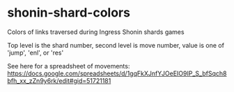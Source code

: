 # shonin-shard-colors
Colors of links traversed during Ingress Shonin shards games

Top level is the shard number, second level is move number, value is one of 'jump', 'enl', or 'res'

See here for a spreadsheet of movements:
https://docs.google.com/spreadsheets/d/1gqFkXJnfYJOeEIO9IP_S_bfSqch8bfh_xx_zZn9y6rk/edit#gid=51721181
